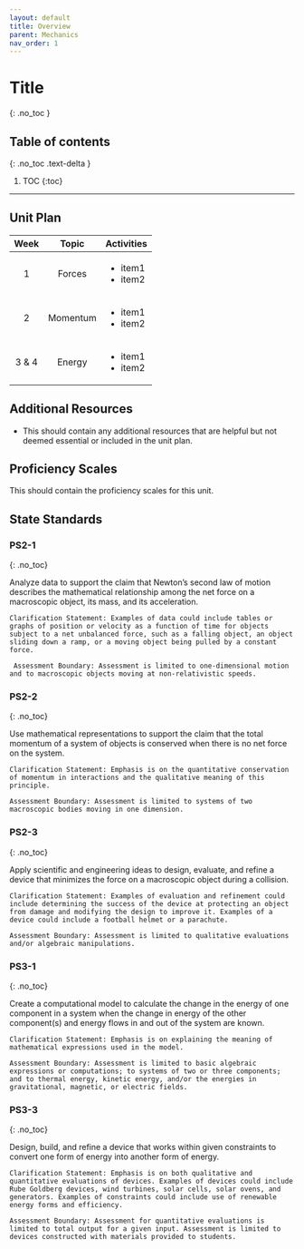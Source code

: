 ```yaml
---
layout: default
title: Overview
parent: Mechanics
nav_order: 1
---
```


# Title
{: .no_toc }

<!-- table of contents for the page -->
## Table of contents
{: .no_toc .text-delta }

1. TOC
{:toc}

---

## Unit Plan

| Week | Topic | Activities |
| :--: | :---: | :--------- |
| 1 | Forces | <ul><li>item1</li><li>item2</li></ul> |
| 2 | Momentum | <ul><li>item1</li><li>item2</li></ul> |
| 3 & 4 | Energy | <ul><li>item1</li><li>item2</li></ul> |

## Additional Resources
  * This should contain any additional resources that are helpful but not deemed essential or included in the unit plan.

## Proficiency Scales
This should contain the proficiency scales for this unit.

## State Standards
### PS2-1
{: .no_toc}

Analyze data to support the claim that Newton’s second law of motion describes the mathematical relationship among the net force on a macroscopic object, its mass, and its acceleration.

    Clarification Statement: Examples of data could include tables or graphs of position or velocity as a function of time for objects subject to a net unbalanced force, such as a falling object, an object sliding down a ramp, or a moving object being pulled by a constant force.

     Assessment Boundary: Assessment is limited to one-dimensional motion and to macroscopic objects moving at non-relativistic speeds.

### PS2-2
{: .no_toc}

Use mathematical representations to support the claim that the total momentum of a system of objects is
conserved when there is no net force on the system.

    Clarification Statement: Emphasis is on the quantitative conservation of momentum in interactions and the qualitative meaning of this principle.

    Assessment Boundary: Assessment is limited to systems of two macroscopic bodies moving in one dimension.

### PS2-3
{: .no_toc}

Apply scientific and engineering ideas to design, evaluate, and refine a device that minimizes the force on a
macroscopic object during a collision.

    Clarification Statement: Examples of evaluation and refinement could include determining the success of the device at protecting an object from damage and modifying the design to improve it. Examples of a device could include a football helmet or a parachute.

    Assessment Boundary: Assessment is limited to qualitative evaluations and/or algebraic manipulations.


### PS3-1
{: .no_toc}

Create a computational model to calculate the change in the energy of one component in a system when the change in energy of the other component(s) and energy flows in and out of the system are known.

    Clarification Statement: Emphasis is on explaining the meaning of mathematical expressions used in the model.

    Assessment Boundary: Assessment is limited to basic algebraic expressions or computations; to systems of two or three components; and to thermal energy, kinetic energy, and/or the energies in gravitational, magnetic, or electric fields.

### PS3-3
{: .no_toc}

Design, build, and refine a device that works within given constraints to convert one form of energy into another form of energy.

    Clarification Statement: Emphasis is on both qualitative and quantitative evaluations of devices. Examples of devices could include Rube Goldberg devices, wind turbines, solar cells, solar ovens, and generators. Examples of constraints could include use of renewable energy forms and efficiency.

    Assessment Boundary: Assessment for quantitative evaluations is limited to total output for a given input. Assessment is limited to devices constructed with materials provided to students.




